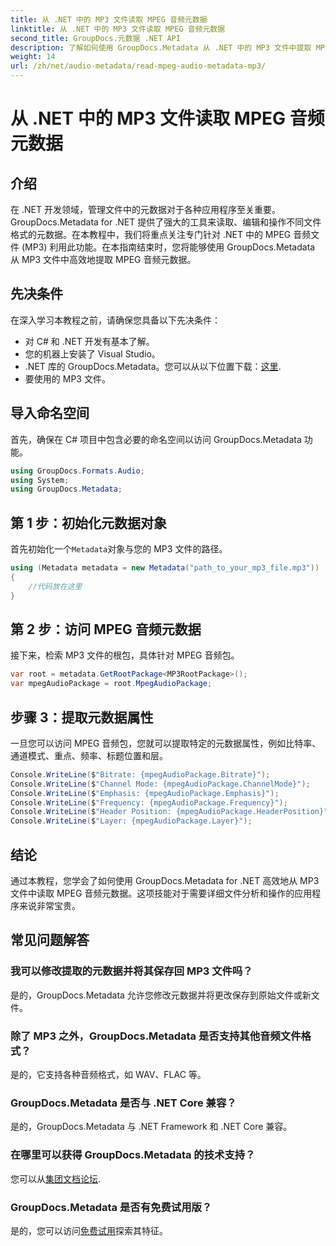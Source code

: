 ```yaml
---
title: 从 .NET 中的 MP3 文件读取 MPEG 音频元数据
linktitle: 从 .NET 中的 MP3 文件读取 MPEG 音频元数据
second_title: GroupDocs.元数据 .NET API
description: 了解如何使用 GroupDocs.Metadata 从 .NET 中的 MP3 文件中提取 MPEG 音频元数据。增强您的文件分析能力。
weight: 14
url: /zh/net/audio-metadata/read-mpeg-audio-metadata-mp3/
---
```


# 从 .NET 中的 MP3 文件读取 MPEG 音频元数据

## 介绍
在 .NET 开发领域，管理文件中的元数据对于各种应用程序至关重要。 GroupDocs.Metadata for .NET 提供了强大的工具来读取、编辑和操作不同文件格式的元数据。在本教程中，我们将重点关注专门针对 .NET 中的 MPEG 音频文件 (MP3) 利用此功能。在本指南结束时，您将能够使用 GroupDocs.Metadata 从 MP3 文件中高效地提取 MPEG 音频元数据。
## 先决条件
在深入学习本教程之前，请确保您具备以下先决条件：
- 对 C# 和 .NET 开发有基本了解。
- 您的机器上安装了 Visual Studio。
-  .NET 库的 GroupDocs.Metadata。您可以从以下位置下载：[这里](https://releases.groupdocs.com/metadata/net/).
- 要使用的 MP3 文件。
## 导入命名空间
首先，确保在 C# 项目中包含必要的命名空间以访问 GroupDocs.Metadata 功能。
```csharp
using GroupDocs.Formats.Audio;
using System;
using GroupDocs.Metadata;
```
## 第 1 步：初始化元数据对象
首先初始化一个`Metadata`对象与您的 MP3 文件的路径。
```csharp
using (Metadata metadata = new Metadata("path_to_your_mp3_file.mp3"))
{
    //代码放在这里
}
```
## 第 2 步：访问 MPEG 音频元数据
接下来，检索 MP3 文件的根包，具体针对 MPEG 音频包。
```csharp
var root = metadata.GetRootPackage<MP3RootPackage>();
var mpegAudioPackage = root.MpegAudioPackage;
```
## 步骤 3：提取元数据属性
一旦您可以访问 MPEG 音频包，您就可以提取特定的元数据属性，例如比特率、通道模式、重点、频率、标题位置和层。
```csharp
Console.WriteLine($"Bitrate: {mpegAudioPackage.Bitrate}");
Console.WriteLine($"Channel Mode: {mpegAudioPackage.ChannelMode}");
Console.WriteLine($"Emphasis: {mpegAudioPackage.Emphasis}");
Console.WriteLine($"Frequency: {mpegAudioPackage.Frequency}");
Console.WriteLine($"Header Position: {mpegAudioPackage.HeaderPosition}");
Console.WriteLine($"Layer: {mpegAudioPackage.Layer}");
```
## 结论
通过本教程，您学会了如何使用 GroupDocs.Metadata for .NET 高效地从 MP3 文件中读取 MPEG 音频元数据。这项技能对于需要详细文件分析和操作的应用程序来说非常宝贵。

## 常见问题解答
### 我可以修改提取的元数据并将其保存回 MP3 文件吗？
是的，GroupDocs.Metadata 允许您修改元数据并将更改保存到原始文件或新文件。
### 除了 MP3 之外，GroupDocs.Metadata 是否支持其他音频文件格式？
是的，它支持各种音频格式，如 WAV、FLAC 等。
### GroupDocs.Metadata 是否与 .NET Core 兼容？
是的，GroupDocs.Metadata 与 .NET Framework 和 .NET Core 兼容。
### 在哪里可以获得 GroupDocs.Metadata 的技术支持？
您可以从[集团文档论坛](https://forum.groupdocs.com/c/metadata/14).
### GroupDocs.Metadata 是否有免费试用版？
是的，您可以访问[免费试用](https://releases.groupdocs.com/)探索其特征。